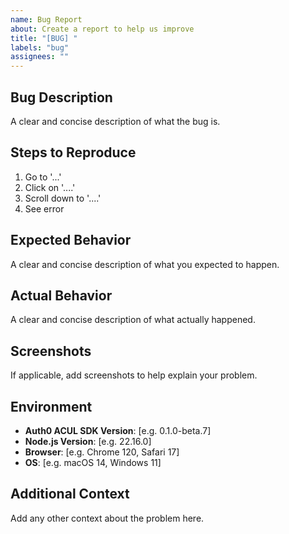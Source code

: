 ```yaml
---
name: Bug Report
about: Create a report to help us improve
title: "[BUG] "
labels: "bug"
assignees: ""
---
```


## Bug Description

A clear and concise description of what the bug is.

## Steps to Reproduce

1. Go to '...'
2. Click on '....'
3. Scroll down to '....'
4. See error

## Expected Behavior

A clear and concise description of what you expected to happen.

## Actual Behavior

A clear and concise description of what actually happened.

## Screenshots

If applicable, add screenshots to help explain your problem.

## Environment

- **Auth0 ACUL SDK Version**: [e.g. 0.1.0-beta.7]
- **Node.js Version**: [e.g. 22.16.0]
- **Browser**: [e.g. Chrome 120, Safari 17]
- **OS**: [e.g. macOS 14, Windows 11]

## Additional Context

Add any other context about the problem here.
